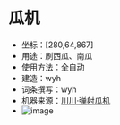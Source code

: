 # 瓜机
- 坐标：[280,64,867]
- 用途：刷西瓜、南瓜
- 使用方法：全自动
- 建造：wyh
- 词条撰写：wyh
- 机器来源：[川川·弹射瓜机](https://www.bilibili.com/video/BV1sA4y1f7G7/)
- ![image](https://github.com/user-attachments/assets/90f2b35b-d760-4bfe-b941-a00e28930da6)
